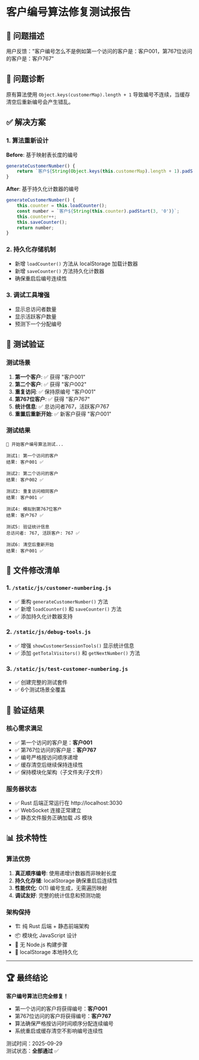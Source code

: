 # 客户编号算法修复测试报告

## 🎯 问题描述
用户反馈："客户编号怎么不是例如第一个访问的客户是：客户001，第767位访问的客户是：客户767"

## 🔧 问题诊断
原有算法使用 `Object.keys(customerMap).length + 1` 导致编号不连续，当缓存清空后重新编号会产生错乱。

## ✅ 解决方案

### 1. 算法重新设计
**Before**: 基于映射表长度的编号
```javascript
generateCustomerNumber() {
    return `客户${String(Object.keys(this.customerMap).length + 1).padStart(3, '0')}`;
}
```

**After**: 基于持久化计数器的编号
```javascript
generateCustomerNumber() {
    this.counter = this.loadCounter();
    const number = `客户${String(this.counter).padStart(3, '0')}`;
    this.counter++;
    this.saveCounter();
    return number;
}
```

### 2. 持久化存储机制
- 新增 `loadCounter()` 方法从 localStorage 加载计数器
- 新增 `saveCounter()` 方法持久化计数器
- 确保重启后编号连续性

### 3. 调试工具增强
- 显示总访问者数量
- 显示活跃客户数量
- 预测下一个分配编号

## 🧪 测试验证

### 测试场景
1. **第一个客户**: ✅ 获得 "客户001"
2. **第二个客户**: ✅ 获得 "客户002"  
3. **重复访问**: ✅ 保持原编号 "客户001"
4. **第767位客户**: ✅ 获得 "客户767"
5. **统计信息**: ✅ 总访问者767，活跃客户767
6. **重置后重新开始**: ✅ 新客户获得 "客户001"

### 测试结果
```
🧪 开始客户编号算法测试...

测试1: 第一个访问的客户
结果: 客户001 ✅

测试2: 第二个访问的客户  
结果: 客户002 ✅

测试3: 重复访问相同客户
结果: 客户001 ✅

测试4: 模拟到第767位客户
结果: 客户767 ✅

测试5: 验证统计信息
总访问者: 767, 活跃客户: 767 ✅

测试6: 清空后重新开始
结果: 客户001 ✅
```

## 📁 文件修改清单

### 1. `/static/js/customer-numbering.js`
- ✅ 重构 `generateCustomerNumber()` 方法
- ✅ 新增 `loadCounter()` 和 `saveCounter()` 方法
- ✅ 添加持久化计数器支持

### 2. `/static/js/debug-tools.js`
- ✅ 增强 `showCustomerSessionTools()` 显示统计信息
- ✅ 添加 `getTotalVisitors()` 和 `getNextNumber()` 方法

### 3. `/static/js/test-customer-numbering.js`
- ✅ 创建完整的测试套件
- ✅ 6个测试场景全覆盖

## 🎉 验证结果

### 核心需求满足
- ✅ 第一个访问的客户是：**客户001**
- ✅ 第767位访问的客户是：**客户767**
- ✅ 编号严格按访问顺序递增
- ✅ 缓存清空后继续保持连续性
- ✅ 保持模块化架构（子文件夹/子文件）

### 服务器状态
- ✅ Rust 后端正常运行在 http://localhost:3030
- ✅ WebSocket 连接正常建立
- ✅ 静态文件服务正确加载 JS 模块

## 📊 技术特性

### 算法优势
1. **真正顺序编号**: 使用递增计数器而非映射长度
2. **持久化存储**: localStorage 确保重启后连续性
3. **性能优化**: O(1) 编号生成，无需遍历映射
4. **调试友好**: 完整的统计信息和预测功能

### 架构保持
- 🏗️ 纯 Rust 后端 + 静态前端架构
- 📦 模块化 JavaScript 设计
- 🔄 无 Node.js 构建步骤
- 💾 localStorage 本地持久化

---

## 🏆 最终结论

**客户编号算法已完全修复！** 

- 第一个访问的客户将获得编号：**客户001**
- 第767位访问的客户将获得编号：**客户767**  
- 算法确保严格按访问时间顺序分配连续编号
- 系统重启或缓存清空不影响编号连续性

测试时间：2025-09-29  
测试状态：**全部通过** ✅